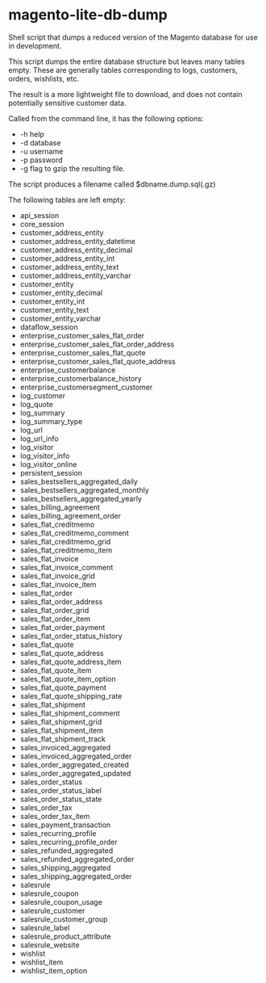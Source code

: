 magento-lite-db-dump
====================

Shell script that dumps a reduced version of the Magento database for use in
development.

This script dumps the entire database structure but leaves many tables empty.
These are generally tables corresponding to logs, customers, orders, wishlists,
etc.

The result is a more lightweight file to download, and does not contain
potentially sensitive customer data.

Called from the command line, it has the following options:
*   -h help
*   -d database
*   -u username
*   -p password
*   -g flag to gzip the resulting file.

The script produces a filename called $dbname.dump.sql(.gz)

The following tables are left empty:

*   api_session
*   core_session
*   customer_address_entity
*   customer_address_entity_datetime
*   customer_address_entity_decimal
*   customer_address_entity_int
*   customer_address_entity_text
*   customer_address_entity_varchar
*   customer_entity
*   customer_entity_decimal
*   customer_entity_int
*   customer_entity_text
*   customer_entity_varchar
*   dataflow_session
*   enterprise_customer_sales_flat_order
*   enterprise_customer_sales_flat_order_address
*   enterprise_customer_sales_flat_quote
*   enterprise_customer_sales_flat_quote_address
*   enterprise_customerbalance
*   enterprise_customerbalance_history
*   enterprise_customersegment_customer
*   log_customer
*   log_quote
*   log_summary
*   log_summary_type
*   log_url
*   log_url_info
*   log_visitor
*   log_visitor_info
*   log_visitor_online
*   persistent_session
*   sales_bestsellers_aggregated_daily
*   sales_bestsellers_aggregated_monthly
*   sales_bestsellers_aggregated_yearly
*   sales_billing_agreement
*   sales_billing_agreement_order
*   sales_flat_creditmemo
*   sales_flat_creditmemo_comment
*   sales_flat_creditmemo_grid
*   sales_flat_creditmemo_item
*   sales_flat_invoice
*   sales_flat_invoice_comment
*   sales_flat_invoice_grid
*   sales_flat_invoice_item
*   sales_flat_order
*   sales_flat_order_address
*   sales_flat_order_grid
*   sales_flat_order_item
*   sales_flat_order_payment
*   sales_flat_order_status_history
*   sales_flat_quote
*   sales_flat_quote_address
*   sales_flat_quote_address_item
*   sales_flat_quote_item
*   sales_flat_quote_item_option
*   sales_flat_quote_payment
*   sales_flat_quote_shipping_rate
*   sales_flat_shipment
*   sales_flat_shipment_comment
*   sales_flat_shipment_grid
*   sales_flat_shipment_item
*   sales_flat_shipment_track
*   sales_invoiced_aggregated
*   sales_invoiced_aggregated_order
*   sales_order_aggregated_created
*   sales_order_aggregated_updated
*   sales_order_status
*   sales_order_status_label
*   sales_order_status_state
*   sales_order_tax
*   sales_order_tax_item
*   sales_payment_transaction
*   sales_recurring_profile
*   sales_recurring_profile_order
*   sales_refunded_aggregated
*   sales_refunded_aggregated_order
*   sales_shipping_aggregated
*   sales_shipping_aggregated_order
*   salesrule
*   salesrule_coupon
*   salesrule_coupon_usage
*   salesrule_customer
*   salesrule_customer_group
*   salesrule_label
*   salesrule_product_attribute
*   salesrule_website
*   wishlist
*   wishlist_item
*   wishlist_item_option
